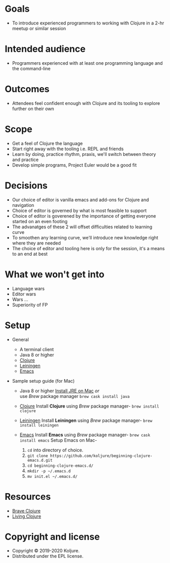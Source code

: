 # Goals
- To introduce experienced programmers to working with Clojure in a 2-hr meetup or similar session
# Intended audience
- Programmers experienced with at least one programming language and the command-line
# Outcomes
- Attendees feel confident enough with Clojure and its tooling to explore further on their own
# Scope
- Get a feel of Clojure the language
- Start right away with the tooling i.e. REPL and friends
- Learn by doing, practice rhythm, praxis, we'll switch between theory and practice
- Develop simple programs, Project Euler would be a good fit
# Decisions
- Our choice of editor is vanilla emacs and add-ons for Clojure and navigation
- Choice of editor is governed by what is most feasible to support
- Choice of editor is goverened by the importance of getting everyone started on an even footing
- The advanatges of these 2 will offset difficulties related to learning curve
- To smoothen any learning curve, we'll introduce new knowledge right where they are needed
- The choice of editor and tooling here is only for the session, it's a means to an end at best
# What we won't get into
- Language wars
- Editor wars
- Wars ...
- Superiority of FP

# Setup
* General 
  - A terminal client
  - Java 8 or higher
  - [Clojure](https://clojure.org/)
  - [Leiningen](https://leiningen.org/)
  - [Emacs](https://www.gnu.org/software/emacs/) 

* Sample setup guide (for Mac)
  - Java 8 or higher
    [Install JRE on Mac](https://java.com/en/download/help/mac_install.xml) 
    *or*      
    use *Brew* package manager `brew cask install java` 

  - [Clojure](https://clojure.org/)
      Install **Clojure** using *Brew* package manager- `brew install clojure`
  - [Leiningen](https://leiningen.org/)
      Install **Leiningen** using *Brew* package manager- `brew install leiningen`

  - [Emacs](https://www.gnu.org/software/emacs/)
      Install **Emacs** using *Brew* package manager- `brew cask install emacs`
      Setup Emacs on Mac-
      1) `cd` into directory of choice.
      2) `git clone https://github.com/koljure/beginning-clojure-emacs.d.git`
      3) `cd beginning-clojure-emacs.d/`
      4) `mkdir -p ~/.emacs.d`
      5) `mv init.el ~/.emacs.d/`     


# Resources
* [Brave Clojure](https://www.braveclojure.com/foreword/)
* [Living Clojure](https://www.oreilly.com/library/view/living-clojure/9781491909270/)

# Copyright and license
- Copyright © 2019-2020 Koljure.
- Distributed under the EPL license.

